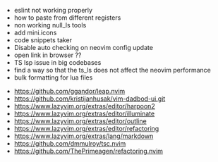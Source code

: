 - eslint not working properly
- how to paste from different registers
- non working null_ls tools
- add mini.icons
- code snippets taker
- Disable auto checking on neovim config update
- open link in browser ??
- TS lsp issue in big codebases
- find a way so that the ts_ls does not affect the neovim performance
- bulk formatting for lua files

<!-- plugins to install -->

- https://github.com/ggandor/leap.nvim
- https://github.com/kristijanhusak/vim-dadbod-ui.git
- https://www.lazyvim.org/extras/editor/harpoon2
- https://www.lazyvim.org/extras/editor/illuminate
- https://www.lazyvim.org/extras/editor/outline
- https://www.lazyvim.org/extras/editor/refactoring
- https://www.lazyvim.org/extras/lang/markdown
- https://github.com/dmmulroy/tsc.nvim
- https://github.com/ThePrimeagen/refactoring.nvim
